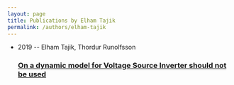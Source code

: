 ```yaml
---
layout: page
title: Publications by Elham Tajik
permalink: /authors/elham-tajik
---
```


<ul class="post-list">
<li><span class='post-meta'>2019 -- Elham Tajik, Thordur Runolfsson</span><h3><a class='post-link' href="{{ site.baseurl }}/on-a-dynamic-model-for-voltage-source-inverter-should-not-be-used">On a dynamic model for Voltage Source Inverter should not be used</a></h3></li>

</ul>
